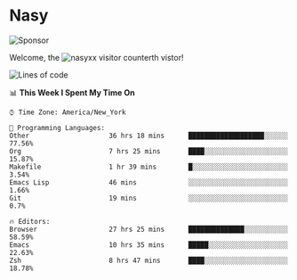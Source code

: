 # Nasy

<!--
<p align="center">
<img height="200" src="https://github-readme-stats.vercel.app/api?username=nasyxx&count_private=true&show_icons=true&theme=dracula&include_all_commits=true"/>
<img height="200" src="https://github-readme-stats.vercel.app/api/top-langs/?username=nasyxx&theme=dracula&hide=html,jupyter+notebook&count_private=true&show_icons=true"/>
</p>

  
----------------
-->

![Sponsor](https://img.shields.io/static/v1.svg?label=Sponsor&message=%E2%9D%A4&logo=GitHub&style=flat&color=pink)
 
Welcome, the ![nasyxx visitor counter](https://count.getloli.com/get/@nasyxx?theme=rule34)th vistor!
 
<!--START_SECTION:waka-->
![Lines of code](https://img.shields.io/badge/From%20Hello%20World%20I%27ve%20Written-5.4%20million%20lines%20of%20code-blue)

📊 **This Week I Spent My Time On** 

```text
⌚︎ Time Zone: America/New_York

💬 Programming Languages: 
Other                    36 hrs 18 mins      ███████████████████░░░░░░   77.56% 
Org                      7 hrs 25 mins       ████░░░░░░░░░░░░░░░░░░░░░   15.87% 
Makefile                 1 hr 39 mins        █░░░░░░░░░░░░░░░░░░░░░░░░   3.54% 
Emacs Lisp               46 mins             ░░░░░░░░░░░░░░░░░░░░░░░░░   1.66% 
Git                      19 mins             ░░░░░░░░░░░░░░░░░░░░░░░░░   0.7%

🔥 Editors: 
Browser                  27 hrs 25 mins      ██████████████░░░░░░░░░░░   58.59% 
Emacs                    10 hrs 35 mins      █████░░░░░░░░░░░░░░░░░░░░   22.63% 
Zsh                      8 hrs 47 mins       ████░░░░░░░░░░░░░░░░░░░░░   18.78%

```


<!--END_SECTION:waka-->

<!-- ![visitors](https://visitor-badge.laobi.icu/badge?page_id=nasyxx.nasyxx) -->
